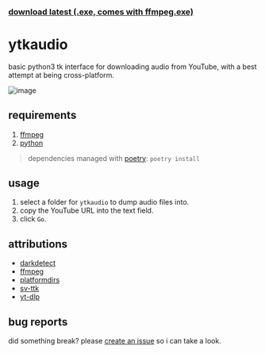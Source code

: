 ### [download latest (.exe, comes with ffmpeg.exe)](https://github.com/jack-avery/ytkaudio/releases/download/latest/ytkaudio.zip)

# ytkaudio
basic python3 tk interface for downloading audio from YouTube, with a best attempt at being cross-platform.

![image](https://github.com/user-attachments/assets/962dde28-6a40-4a3a-a548-dcaff6d886ae)

## requirements
1. [ffmpeg](https://www.ffmpeg.org/download.html)
2. [python](https://www.python.org/downloads/)<br>
> dependencies managed with [poetry](https://python-poetry.org/): `poetry install`

## usage
1. select a folder for `ytkaudio` to dump audio files into.
2. copy the YouTube URL into the text field.
3. click `Go`.

## attributions
* [darkdetect](https://github.com/albertosottile/darkdetect)
* [ffmpeg](https://www.ffmpeg.org/)
* [platformdirs](https://github.com/tox-dev/platformdirs)
* [sv-ttk](https://github.com/rdbende/Sun-Valley-ttk-theme)
* [yt-dlp](https://github.com/yt-dlp/yt-dlp)

## bug reports
did something break? please [create an issue](https://github.com/jack-avery/ytkaudio/issues) so i can take a look.
